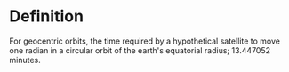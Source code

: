 # Definition

For geocentric orbits, the time required by a hypothetical satellite to
move one radian in a circular orbit of the earth's equatorial radius;
13.447052 minutes.
